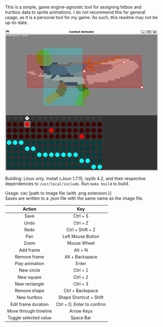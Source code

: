 This is a simple, game engine-agnostic tool for assigning hitbox and hurtbox data to sprite animations.
I do not recommend this for general usage, as it is a personal tool for my game.
As such, this readme may not be up-to-date.

<img src="screenshot.png">

Building: Linux only. Install cJson 1.7.15, raylib 4.2, and their respective dependencies to `/usr/local/include`. Run `make build` to build.

Usage: cac [path to image file (with .png extension.)]<br>
Saves are written to a .json file with the same name as the image file.

|        Action         |            Key             |
|:---------------------:|:--------------------------:|
|         Save          |          Ctrl + S          |
|         Undo          |          Ctrl + Z          |
|         Redo          |      Ctrl + Shift + Z      |
|          Pan          |     Left Mouse Button      |
|         Zoom          |        Mouse Wheel         |
|       Add frame       |          Alt + N           |
|     Remove frame      |       Alt + Backspace      |
|    Play animation     |           Enter            |
|      New circle       |          Ctrl + 1          |
|      New square       |          Ctrl + 2          |
|     New rectangle     |          Ctrl + 3          |
|      Remove shape     |      Ctrl + Backspace      |
|      New hurtbox      |   Shape Shortcut + Shift   |
|  Edit frame duration  | Ctrl + D, Enter to confirm |
| Move through timeline |         Arrow Keys         |
| Toggle selected value |          Space Bar         |
